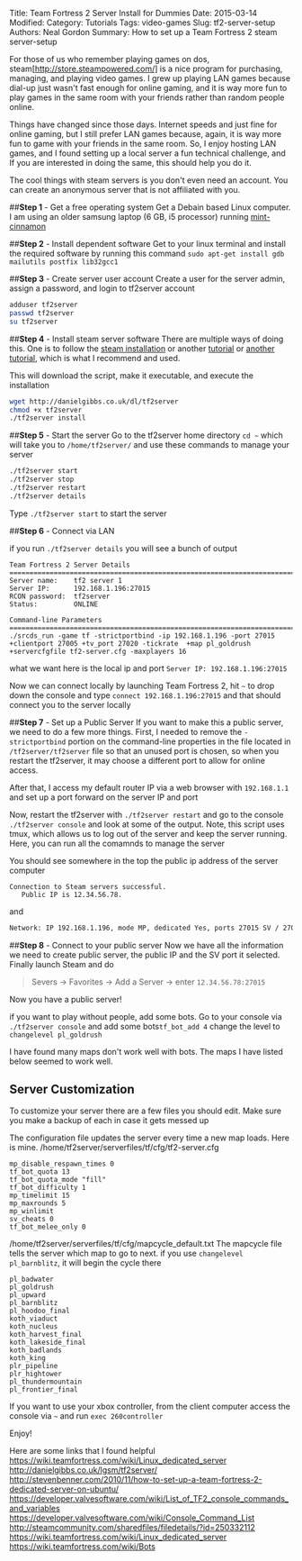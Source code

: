 Title: Team Fortress 2 Server Install for Dummies
Date: 2015-03-14
Modified: 
Category: Tutorials
Tags: video-games
Slug: tf2-server-setup
Authors: Neal Gordon
Summary: How to set up a Team Fortress 2 steam server-setup
 
For those of us who remember playing games on dos, steam[http://store.steampowered.com/]
is a nice program for purchasing, managing, and playing video games. I grew up playing LAN games because dial-up just wasn't fast enough for online gaming, and it is way more fun to play games in the same room with your friends rather than random people online. 

Things have changed since those days. Internet speeds and just fine for online gaming, but I still prefer LAN games because, again, it is way more fun to game with your friends in the same room. So, I enjoy hosting LAN games, and I found setting up a local server a fun technical challenge, and If you are interested in doing the same, this should help you do it.

The cool things with steam servers is you don't even need an account. You can create an anonymous server that is not affiliated with you. 

##**Step 1** - Get a free operating system
Get a Debain based Linux computer. I am using an older samsung laptop (6 GB, i5 processor) running [mint-cinnamon](http://www.linuxmint.com/edition.php?id=172)

##**Step 2** - Install dependent software
Get to your linux terminal and install the required software by running this command
```sudo apt-get install gdb mailutils postfix lib32gcc1```

##**Step 3** - Create server user account
Create a user for the server admin, assign a password, and login to tf2server account
```bash
adduser tf2server
passwd tf2server
su tf2server
```

##**Step 4** - Install steam server software
There are multiple ways of doing this. One is to follow the [steam installation](https://wiki.teamfortress.com/wiki/Linux_dedicated_server) or another [tutorial](http://stevenbenner.com/2010/11/how-to-set-up-a-team-fortress-2-dedicated-server-on-ubuntu/) or [another tutorial](http://danielgibbs.co.uk/lgsm/tf2server/), which is what I recommend and used.  

This will download the script, make it executable, and execute the installation
```bash
wget http://danielgibbs.co.uk/dl/tf2server
chmod +x tf2server
./tf2server install
```

##**Step 5** - Start the server
Go to the tf2server home directory ```cd ~``` which will take you to ```/home/tf2server/``` and use these commands to manage your server  
```bash
./tf2server start
./tf2server stop
./tf2server restart
./tf2server details
```

Type ```./tf2server start``` to start the server

##**Step 6** - Connect via LAN

if you run ```./tf2server details``` you will see a bunch of output  
```
Team Fortress 2 Server Details
================================================================================================================================================
Server name:    tf2 server 1
Server IP:      192.168.1.196:27015
RCON password:  tf2server
Status:         ONLINE

Command-line Parameters
================================================================================================================================================
./srcds_run -game tf -strictportbind -ip 192.168.1.196 -port 27015 +clientport 27005 +tv_port 27020 -tickrate  +map pl_goldrush +servercfgfile tf2-server.cfg -maxplayers 16
```

what we want here is the local ip and port ```Server IP: 192.168.1.196:27015```

Now we can connect locally by launching Team Fortress 2, hit ```~``` to drop down the console and type ```connect 192.168.1.196:27015``` and that should connect you to the server locally

##**Step 7** - Set up a Public Server
If you want to make this a public server, we need to do a few more things. First, I needed to remove the ```-strictportbind``` portion on the command-line properties in the file located in ```/tf2server/tf2server``` file so that an unused port is chosen, so when you restart the tf2server, it may choose a different port to allow for online access.

After that, I access my default router IP via a web browser with ```192.168.1.1``` and set up a port forward on the server IP and port

Now, restart the tf2server with ```./tf2server restart``` and go to the console ```./tf2server console``` and look at some of the output. Note, this script uses tmux, which allows us to log out of the server and keep the server running. Here, you can run all the comamnds to manage the server

You should see somewhere in the top the public ip address of the server computer
```
Connection to Steam servers successful.
   Public IP is 12.34.56.78.
```

and 

```bash
Network: IP 192.168.1.196, mode MP, dedicated Yes, ports 27015 SV / 27005 CL
```

##**Step 8** - Connect to your public server 
Now we have all the information we need to create public server, the public IP and the SV port it selected. Finally launch Steam and do 
>Severs -> Favorites -> Add a Server -> enter ```12.34.56.78:27015```

Now you have a public server!

if you want to play without people, add some bots. Go to your console via ```./tf2server console``` and add some bots```tf_bot_add 4``` change the level to ```changelevel pl_goldrush```

I have found many maps don't work well with bots. The maps I have listed below seemed to work well.

## Server Customization
To customize your server there are a few files you should edit. Make sure you make a backup of each in case it gets messed up

The configuration file updates the server every time a new map loads. Here is mine.
/home/tf2server/serverfiles/tf/cfg/tf2-server.cfg
```
mp_disable_respawn_times 0
tf_bot_quota 13
tf_bot_quota_mode "fill"
tf_bot_difficulty 1
mp_timelimit 15
mp_maxrounds 5
mp_winlimit 
sv_cheats 0
tf_bot_melee_only 0
```

/home/tf2server/serverfiles/tf/cfg/mapcycle_default.txt
The mapcycle file tells the server which map to go to next. if you use ```changelevel pl_barnblitz```, it will begin the cycle there
```
pl_badwater
pl_goldrush
pl_upward
pl_barnblitz
pl_hoodoo_final
koth_viaduct
koth_nucleus
koth_harvest_final
koth_lakeside_final
koth_badlands
koth_king
plr_pipeline
plr_hightower
pl_thundermountain
pl_frontier_final
```
If you want to use your xbox controller, from the client computer access the console via ```~``` and run ```exec 260controller``` 

Enjoy!

Here are some links that I found helpful   
https://wiki.teamfortress.com/wiki/Linux_dedicated_server  
http://danielgibbs.co.uk/lgsm/tf2server/  
http://stevenbenner.com/2010/11/how-to-set-up-a-team-fortress-2-dedicated-server-on-ubuntu/  
https://developer.valvesoftware.com/wiki/List_of_TF2_console_commands_and_variables  
https://developer.valvesoftware.com/wiki/Console_Command_List  
http://steamcommunity.com/sharedfiles/filedetails/?id=250332112  
https://wiki.teamfortress.com/wiki/Linux_dedicated_server  
https://wiki.teamfortress.com/wiki/Bots  




